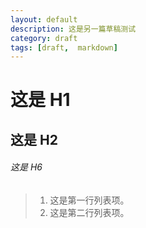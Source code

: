 ```yaml
---
layout: default
description: 这是另一篇草稿测试
category: draft
tags: [draft,  markdown]
---
```



# 这是 H1

## 这是 H2

###### 这是 H6

> 1.   这是第一行列表项。
> 2.   这是第二行列表项。
